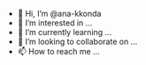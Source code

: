 - 👋 Hi, I’m @ana-kkonda
- 👀 I’m interested in ...
- 🌱 I’m currently learning ...
- 💞️ I’m looking to collaborate on ...
- 📫 How to reach me ...

<!---
ana-kkonda/ana-kkonda is a ✨ special ✨ repository because its `README.md` (this file) appears on your GitHub profile.
You can click the Preview link to take a look at your changes.
--->
